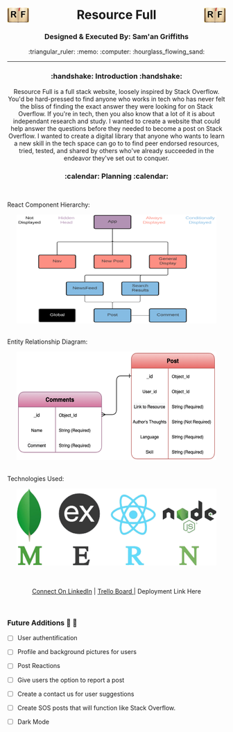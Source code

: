 <div align='center'>  <h1><img src='./client/public/images/YourPng.com - 1306x900.png' width='50px' align='left'/> Resource Full <img src='./client/public/images/YourPng.com - 1306x900.png' width='50px' align='right'/></h1>
<h3><b>Designed & Executed By: Sam'an Griffiths</b></h3>
:triangular_ruler: :memo: :computer: :hourglass_flowing_sand:
<br>


---
<h3><b>:handshake: Introduction :handshake:</b></h3>
<p>Resource Full is a full stack website, loosely inspired by Stack Overflow. You'd be hard-pressed to find anyone who works in tech who has never felt the bliss of finding the exact answer they were looking for on Stack Overflow. If you're in tech, then you also know that a lot of it is about independant research and study. I wanted to create a website that could help answer the questions before they needed to become a post on Stack Overflow. I wanted to create a digital library that anyone who wants to learn a new skill in the tech space can go to to find peer endorsed resources, tried, tested, and shared by others who've already succeeded in the endeavor they've set out to conquer.</p>
<h3><b>:calendar: Planning :calendar:</b></h3>
<br>
<p align='left'>React Component Hierarchy:</p>
<img src='./client/public/images/RF-CHD.png' width='460px' height='250px'/>
<br>
<br>
<p align='left'>Entity Relationship Diagram:</p>
<img src='./client/public/images/RF-ERD.png' width='460px' height='250px'/>
<br>
<br>
<p align='left'>Technologies Used:</p>
<img src='./client/public/images/MERN.png' width='460px'/>
<br>
<br>
<br>

<a href='https://www.linkedin.com/in/saman-griffiths/' target='_blank'>Connect On LinkedIn</a> | <a href='https://trello.com/b/TzoAbVCg/resource-full' target='_blank'>Trello Board
</a> | <a>Deployment Link Here</a>
</div>
<br>

### Future Additions :thinking: :thought_balloon:

- [ ]  User authentification

- [ ]  Profile and background pictures for users

- [ ]  Post Reactions

- [ ]  Give users the option to report a post

- [ ]  Create a contact us for user suggestions

- [ ]  Create SOS posts that will function like Stack Overflow.

- [ ]  Dark Mode

